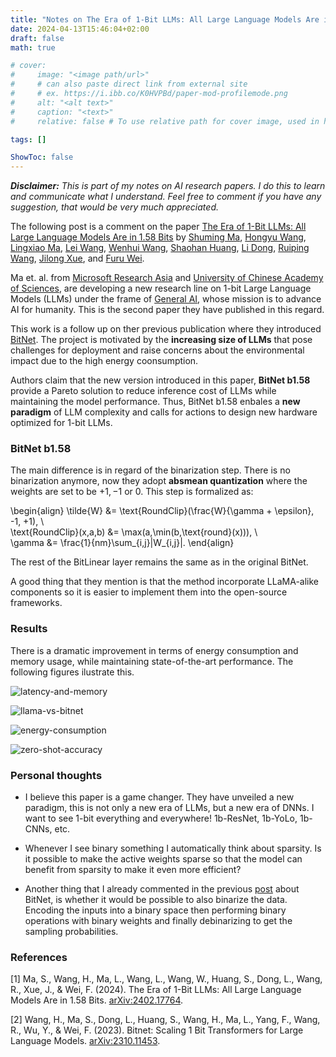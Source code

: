 ```yaml
---
title: "Notes on The Era of 1-Bit LLMs: All Large Language Models Are in 1.58 Bits"
date: 2024-04-13T15:46:04+02:00
draft: false
math: true

# cover:
#     image: "<image path/url>"
#     # can also paste direct link from external site
#     # ex. https://i.ibb.co/K0HVPBd/paper-mod-profilemode.png
#     alt: "<alt text>"
#     caption: "<text>"
#     relative: false # To use relative path for cover image, used in hugo Page-bundles

tags: []

ShowToc: false
---
```


***Disclaimer:*** *This is part of my notes on AI research papers. I do this to learn and communicate what I understand. Feel free to comment if you have any suggestion, that would be very much appreciated.*

The following post is a comment on the paper [The Era of 1-Bit LLMs: All Large Language Models Are in 1.58 Bits](#1) by [Shuming Ma](https://arxiv.org/search/cs?searchtype=author&query=Ma,+S), [Hongyu Wang](https://arxiv.org/search/cs?searchtype=author&query=Wang,+H), [Lingxiao Ma](https://arxiv.org/search/cs?searchtype=author&query=Ma,+L), [Lei Wang](https://arxiv.org/search/cs?searchtype=author&query=Wang,+L), [Wenhui Wang](https://arxiv.org/search/cs?searchtype=author&query=Wang,+W), [Shaohan Huang](https://arxiv.org/search/cs?searchtype=author&query=Huang,+S), [Li Dong](https://arxiv.org/search/cs?searchtype=author&query=Dong,+L), [Ruiping Wang](https://arxiv.org/search/cs?searchtype=author&query=Wang,+R), [Jilong Xue](https://arxiv.org/search/cs?searchtype=author&query=Xue,+J), and [Furu Wei](https://arxiv.org/search/cs?searchtype=author&query=Wei,+F).


Ma et. al. from [Microsoft Research Asia](https://www.msra.cn/) and [University of Chinese Academy of Sciences](https://english.ucas.ac.cn/), are developing a new research line on 1-bit Large Language Models (LLMs) under the frame of [General AI](https://thegenerality.com/agi/), whose mission is to advance AI for humanity. This is the second paper they have published in this regard.

This work is a follow up on ther previous publication where they introduced [BitNet](#2). The project is motivated by the **increasing size of LLMs** that pose challenges for deployment and raise concerns about the environmental impact due to the high energy coonsumption.

Authors claim that the new version introduced in this paper, **BitNet b1.58** provide a Pareto solution to reduce inference cost of LLMs while maintaining the model performance. Thus, BitNet b1.58 enbales a **new paradigm** of LLM complexity and calls for actions to design new hardware optimized for 1-bit LLMs.

### BitNet b1.58
The main difference is in regard of the binarization step. There is no binarization anymore, now they adopt **absmean quantization** where the weights are set to be $+1, -1$ or $0$. This step is formalized as:

\begin{align}
\tilde{W} &= \text{RoundClip}(\frac{W}{\gamma + \epsilon}, -1, +1), \\\
\text{RoundClip}(x,a,b) &= \max(a,\min(b,\text{round}(x))), \\\
\gamma &= \frac{1}{nm}\sum_{i,j}\|W_{i,j}\|.
\end{align}

The rest of the BitLinear layer remains the same as in the original BitNet.

A good thing that they mention is that the method incorporate LLaMA-alike components so it is easier to implement them into the open-source frameworks.

### Results

There is a dramatic improvement in terms of energy consumption and memory usage, while maintaining state-of-the-art performance. The following figures ilustrate this.

![latency-and-memory](/figures/the-era-of-1-bit-llms-all-large-language-models-are-in-1.58bits/figure-2.png "Decoding latency (left) and memory consumption (right) of BitNet b1.58 varyiing the model size.")

![llama-vs-bitnet](/figures/the-era-of-1-bit-llms-all-large-language-models-are-in-1.58bits/table-3.png "Comparison of the throughput between BitNet b1.58 70B and LLaMA LLM 70B.")

![energy-consumption](/figures/the-era-of-1-bit-llms-all-large-language-models-are-in-1.58bits/figure-3.png "Energy consumption of BitNet b1.58 compared to LLaMA LLM at 7nm process nodes. The components of arithmetic operations (left) and the end-to-end energy cost across different model sizes (right)")

![zero-shot-accuracy](/figures/the-era-of-1-bit-llms-all-large-language-models-are-in-1.58bits/table-4.png "Zero-shot accuracy comparison of BitNet b1.58 with StableLM-3B (SOTA open-source 3B model) with 2T tokens. BitNet achieves superior performance on all tasks, indication to have strong generalization capabilities.")



### Personal thoughts

- I believe this paper is a game changer. They have unveiled a new paradigm, this is not only a new era of LLMs, but a new era of DNNs. I want to see 1-bit everything and everywhere! 1b-ResNet, 1b-YoLo, 1b-CNNs, etc.

- Whenever I see binary something I automatically think about sparsity. Is it possible to make the active weights sparse so that the model can benefit from sparsity to make it even more efficient? 

- Another thing that I already commented in the previous [post]() about BitNet, is whether it would be possible to also binarize the data. Encoding the inputs into a binary space then performing binary operations with binary weights and finally debinarizing to get the sampling probabilities. 


### References
<a id="1">[1]</a> Ma, S., Wang, H., Ma, L., Wang, L., Wang, W., Huang, S., Dong, L., Wang, R., Xue, J., & Wei, F. (2024). The Era of 1-Bit LLMs: All Large Language Models Are in 1.58 Bits. [arXiv:2402.17764](https://arxiv.org/abs/2402.17764).

<a id="1">[2]</a> Wang, H., Ma, S., Dong, L., Huang, S., Wang, H., Ma, L., Yang, F., Wang, R., Wu, Y., & Wei, F. (2023). Bitnet: Scaling 1 Bit Transformers for Large Language Models. [arXiv:2310.11453](https://arxiv.org/abs/2310.11453).